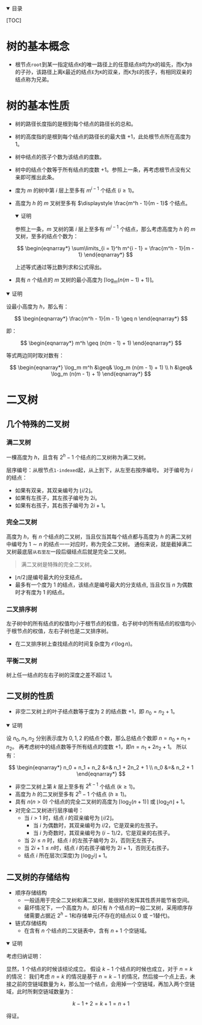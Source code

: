 
<details class = 'note' open>
<summary>目录</summary>

[TOC]

</details>

# 树的基本概念

- 根节点`root`到某一指定结点`K`的唯一路径上的任意结点`B`均为`K`的祖先，而`K`为`B`的子孙，该路径上离`K`最近的结点`E`为`K`的双亲，而`K`为`E`的孩子，有相同双亲的结点称为兄弟。

# 树的基本性质

- 树的路径长度指的是根到每个结点的路径长的总和。
- 树的高度指的是根到每个结点的路径长的最大值 $+1$，此处根节点所在高度为 $1$。
- 树中结点的孩子个数为该结点的度数。
- 树中的结点个数等于所有结点的度数 $+1$。参照上一条，再考虑根节点没有父亲即可推出此条。
- 度为 $m$ 的树中第 $i$ 层上至多有 $m^{i - 1}$ 个结点 $(i \geq 1)$。
- 高度为 $h$ 的 $m$ 叉树至多有 $\displaystyle \frac{m^h - 1}{m - 1}$ 个结点。

	<details class = 'info' open>
	<summary>证明</summary>

	参照上一条，$m$ 叉树的第 $i$ 层上至多有 $m^{i - 1}$ 个结点，那么考虑高度为 $h$ 的 $m$ 叉树，至多的结点个数为：

	$$
	\begin{eqnarray*}
	\sum\limits_{i = 1}^h m^{i - 1} = \frac{m^h - 1}{m - 1}
	\end{eqnarray*}
	$$

	上述等式通过等比数列求和公式得出。

	</details>


- 具有 $n$ 个结点的 $m$ 叉树的最小高度为 $\displaystyle \lceil \log_m(n(m - 1) + 1) \rceil$。

<details class = 'info' open>
<summary>证明</summary>

设最小高度为 $h$，那么有：

$$
\begin{eqnarray*}
\frac{m^h - 1}{m - 1} \geq n
\end{eqnarray*}
$$

即：

$$
\begin{eqnarray*}
m^h \geq (n(m - 1) + 1)
\end{eqnarray*}
$$


等式两边同时取对数有：

$$
\begin{eqnarray*}
\log_m m^h &\geq& \log_m (n(m - 1) + 1) \\
h &\geq& \log_m (n(m - 1) + 1)
\end{eqnarray*}
$$

</details>


# 二叉树

## 几个特殊的二叉树

### 满二叉树

一棵高度为 $h$，且含有 $2^h - 1$ 个结点的二叉树称为满二叉树。

层序编号：从根节点`1-indexed`起，从上到下，从左至右按序编号。
对于编号为 $i$ 的结点：
- 如果有双亲，其双亲编号为 $\lfloor i / 2 \rfloor$。
- 如果有左孩子，其左孩子编号为 $2i$。
- 如果有右孩子，其右孩子编号为 $2i + 1$。

### 完全二叉树

高度为 $h$，有 $n$ 个结点的二叉树，当且仅当其每个结点都与高度为 $h$ 的满二叉树中编号为 $1 \sim n$ 的结点一一对应时，称为完全二叉树。
通俗来说，就是截掉满二叉树最底层`从右至左`一段后缀结点后就是完全二叉树。
>满二叉树是特殊的完全二叉树。

- $\lfloor n / 2 \rfloor$是编号最大的分支结点。
- 最多有一个度为 $1$ 的结点，该结点是编号最大的分支结点, 当且仅当 $n$ 为偶数时才有度为 $1$ 的结点。

### 二叉排序树

左子树中的所有结点的权值均小于根节点的权值，右子树中的所有结点的权值均小于根节点的权值，左右子树也是二叉排序树。

- 在二叉排序树上查找结点的时间复杂度为 $\mathcal{O}(\log n)$。

### 平衡二叉树

树上任一结点的左右子树的深度之差不超过 $1$。


## 二叉树的性质

- 非空二叉树上的叶子结点数等于度为 $2$ 的结点数 $+1$，即 $n_0 = n_2 + 1$。

<details class = 'info' open>
<summary>证明</summary>

设 $n_0, n_1, n_2$ 分别表示度为 $0, 1, 2$ 的结点个数，那么总结点个数即 $n = n_0 + n_1 + n_2$。
再考虑树中的结点数等于所有结点的度数 $+1$，即$n = n_1 + 2n_2 + 1$。
所以有：

$$
\begin{eqnarray*}
n_0 + n_1 + n_2 &=& n_1 + 2n_2 + 1 \\
n_0 &=& n_2 + 1
\end{eqnarray*}
$$

</details>

- 非空二叉树上第 $k$ 层上至多有 $2^{k - 1}$ 个结点 $(k \geq 1)$。
- 高度为 $h$ 的二叉树至多有 $2^h - 1$ 个结点 $(h \geq 1)$。
- 具有 $n(n \gt 0)$ 个结点的完全二叉树的高度为 $\lceil \log_2(n + 1) \rceil$ 或 $\lfloor \log_2 n \rfloor + 1$。
- 对完全二叉树进行层序编号：
	- 当 $i \gt 1$ 时，结点 $i$ 的双亲编号为 $\lfloor i / 2 \rfloor$。
		- 当 $i$ 为偶数时，其双亲编号为 $i / 2$，它是双亲的左孩子。
		- 当 $i$ 为奇数时，其双亲编号为 $(i - 1) / 2$，它是双亲的右孩子。
	- 当 $2i \leq n$ 时，结点 $i$ 的左孩子编号为 $2i$，否则无左孩子。
	- 当 $2i + 1 \leq n$时，结点 $i$ 的右孩子编号为 $2i + 1$，否则无右孩子。
	- 结点 $i$ 所在层次(深度)为 $\lfloor \log_2 i \rfloor + 1$。


## 二叉树的存储结构

- 顺序存储结构
	- 一般适用于完全二叉树和满二叉树，能很好的发挥其性质并能节省空间。
	- 最坏情况下，一个高度为 $h$，却只有 $h$ 个结点的一般二叉树，采用顺序存储需要占据近 $2^h - 1$和存储单元(不存在的结点以 $0$ 或 $-1$替代)。
- 链式存储结构
	- 在含有 $n$ 个结点的二叉链表中，含有 $n + 1$ 个空链域。

<details class = 'info' open>
<summary>证明</summary>

考虑归纳证明：

显然，$1$ 个结点的时候该结论成立。
假设 $k - 1$ 个结点的时候也成立，对于 $n = k$ 的情况：
我们考虑 $n = k$ 的情况是基于 $n = k - 1$ 的情况，然后接一个点上去，未接之前的空链域数量为 $k$，那么加一个结点，会用掉一个空链域，再加入两个空链域，此时所剩空链域数量为：

$$
k - 1 + 2 = k + 1 = n + 1
$$

得证。

</details>







